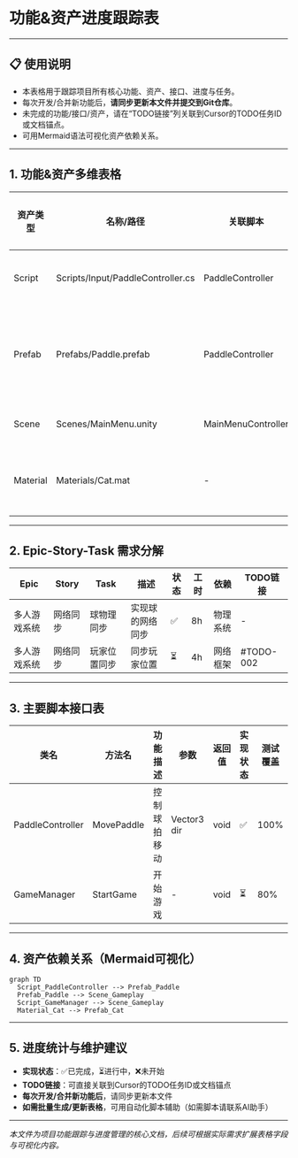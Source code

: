 # 功能&资产进度跟踪表

---

## 📋 使用说明
- 本表格用于跟踪项目所有核心功能、资产、接口、进度与任务。
- 每次开发/合并新功能后，**请同步更新本文件并提交到Git仓库**。
- 未完成的功能/接口/资产，请在“TODO链接”列关联到Cursor的TODO任务ID或文档锚点。
- 可用Mermaid语法可视化资产依赖关系。

---

## 1. 功能&资产多维表格

| 资产类型 | 名称/路径 | 关联脚本 | 主要功能 | 方法/接口 | 使用说明 | 实现状态 | TODO链接 | 备注 |
|----------|-----------|----------|----------|-----------|----------|----------|----------|------|
| Script   | Scripts/Input/PaddleController.cs | PaddleController | 球拍控制 | MovePaddle(), SetInput() | 需挂载到Paddle预制体 | ✅ | - | - |
| Prefab   | Prefabs/Paddle.prefab | PaddleController | 玩家球拍 | - | 需与玩家对象绑定 | ⏳ | #TODO-001 | 需完善碰撞反馈 |
| Scene    | Scenes/MainMenu.unity | MainMenuController | 主菜单 | InitMenu() | 入口场景 | ✅ | - | - |
| Material | Materials/Cat.mat | - | 猫角色材质 | - | 绑定到Cat.fbx | ✅ | - | - |

---

## 2. Epic-Story-Task 需求分解

| Epic | Story | Task | 描述 | 状态 | 工时 | 依赖 | TODO链接 |
|------|-------|------|------|------|------|------|----------|
| 多人游戏系统 | 网络同步 | 球物理同步 | 实现球的网络同步 | ✅ | 8h | 物理系统 | - |
| 多人游戏系统 | 网络同步 | 玩家位置同步 | 同步玩家位置 | ⏳ | 4h | 网络框架 | #TODO-002 |

---

## 3. 主要脚本接口表

| 类名 | 方法名 | 功能描述 | 参数 | 返回值 | 实现状态 | 测试覆盖 |
|------|--------|----------|------|--------|----------|----------|
| PaddleController | MovePaddle | 控制球拍移动 | Vector3 dir | void | ✅ | 100% |
| GameManager | StartGame | 开始游戏 | - | void | ⏳ | 80% |

---

## 4. 资产依赖关系（Mermaid可视化）

```mermaid
graph TD
  Script_PaddleController --> Prefab_Paddle
  Prefab_Paddle --> Scene_Gameplay
  Script_GameManager --> Scene_Gameplay
  Material_Cat --> Prefab_Cat
```

---

## 5. 进度统计与维护建议
- **实现状态**：✅已完成，⏳进行中，❌未开始
- **TODO链接**：可直接关联到Cursor的TODO任务ID或文档锚点
- **每次开发/合并新功能后**，请同步更新本文件
- **如需批量生成/更新表格**，可用自动化脚本辅助（如需脚本请联系AI助手）

---

*本文件为项目功能跟踪与进度管理的核心文档，后续可根据实际需求扩展表格字段与可视化内容。*